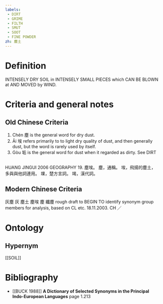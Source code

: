 ```yaml
---
labels: 
 - DIRT
 - GRIME
 - FILTH
 - SMUT
 - SOOT
 - FINE POWDER
zh: 塵土
---
```


# Definition
INTENSELY DRY SOIL in INTENSELY SMALL PIECES which CAN BE BLOWN at AND MOVED by WIND.
# Criteria and general notes
## Old Chinese Criteria
1. Chén 塵 is the general word for dry dust.
2. Āi 埃 refers primarily to to light dry quality of dust, and then generally dust, but the word is rarely used by itself.
3. Gòu 垢 is the general word for dust when it regarded as dirty. See DIRT
## 
HUANG JINGUI 2006
GEOGRAPHY 19. 塵埃。
塵，通稱。
埃，飛揚的塵土，多與與他詞連用。
堁，楚方言詞。
堨，漢代詞。
## Modern Chinese Criteria
灰塵
灰
塵土
塵埃
塵
纖塵
rough draft to BEGIN TO identify synonym group members for analysis, based on CL etc. 18.11.2003. CH ／
# Ontology

## Hypernym
[[SOIL]]
# Bibliography
- [[BUCK 1988]]
**A Dictionary of Selected Synonyms in the Principal Indo-European Languages** page 1.213
